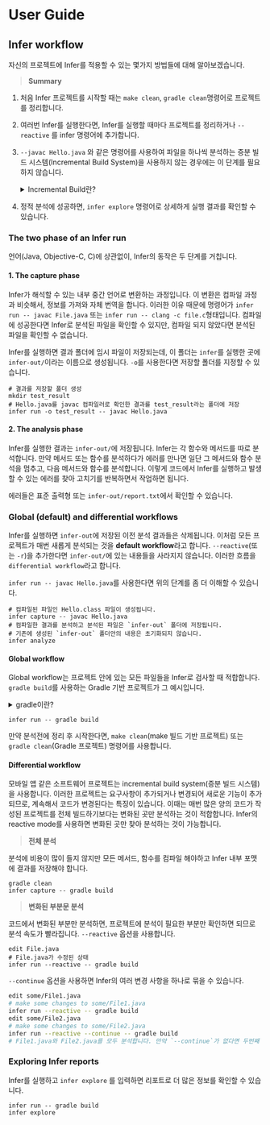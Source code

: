# User Guide

## Infer workflow

자신의 프로젝트에 Infer를 적용할 수 있는 몇가지 방법들에 대해 알아보겠습니다.



> **Summary**

1. 처음 Infer 프로젝트를 시작할 때는 `make clean`, `gradle clean`명령어로 프로젝트를 정리합니다.

2. 여러번 Infer를 실행한다면, Infer를 실행할 때마다 프로젝트를 정리하거나 `--reactive` 를 infer 명령어에 추가합니다.

3. `--javac Hello.java` 와 같은 명령어를 사용하여 파일을 하나씩 분석하는 증분 빌드 시스템(Incremental Build System)을 사용하지 않는 경우에는 이 단계를 필요하지 않습니다.

   <details>
     <summary>Incremental Build란?</summary>
     <div markdown="1">
       규모가 큰 프로젝트를 빌드하는 경우, 모든 대상을 빌드하려면 오랜 시간이 걸리므로 이전에 빌드되어 이미 최신 상태인 부분은 다시 빌드하지 않습니다. 이때 증분 빌드(Incremental Build)를 시행합니다. 입력과 출력을 1:1 매핑하여 비교작업을 통해 빌드 여부를 결정하고 변경 사항이 없다면 빌드하지 않습니다.
     </div>
   </details>

4. 정적 분석에 성공하면, `infer explore` 명령어로 상세하게 실행 결과를 확인할 수 있습니다.



### The two phase of an Infer run

언어(Java, Objective-C, C)에 상관없이, Infer의 동작은 두 단계를 거칩니다.



#### 1. The capture phase

Infer가 해석할 수 있는 내부 중간 언어로 변환하는 과정입니다. 이 변환은 컴파일 과정과 비슷해서, 정보를 가져와 자체 번역을 합니다. 이러한 이유 때문에 명령어가 `infer run -- javac File.java` 또는 `infer run -- clang -c file.c`형태입니다. 컴파일에 성공한다면 Infer로 분석된 파일을 확인할 수 있지만, 컴파일 되지 않았다면 분석된 파일을 확인할 수 없습니다.

Infer를 실행하면 결과 폴더에 임시 파일이 저장되는데, 이 폴더는 `infer`를 실행한 곳에 `infer-out/`이라는 이름으로 생성됩니다. `-o`를 사용한다면 저장할 폴더를 지정할 수 있습니다.

```shell
# 결과를 저장할 폴더 생성
mkdir test_result
# Hello.java를 javac 컴파일러로 확인한 결과를 test_result라는 폴더에 저장
infer run -o test_result -- javac Hello.java
```



#### 2. The analysis phase

Infer를 실행한 결과는 `infer-out/`에 저장됩니다. Infer는 각 함수와 메서드를 따로 분석합니다. 만약 메서드 또는 함수를 분석하다가 에러를 만나면 일단 그 메서드와 함수 분석을 멈추고, 다음 메서드와 함수를 분석합니다. 이렇게 코드에서 Infer를 실행하고 발생할 수 있는 에러를 찾아 고치기를 반복하면서 작업하면 됩니다.

에러들은 표준 출력형 또는 `infer-out/report.txt`에서 확인할 수 있습니다. 



### Global (default) and differential workflows

Infer를 실행하면 `infer-out`에 저장된 이전 분석 결과들은 삭제됩니다. 이처럼 모든 프로젝트가 매번 새롭게 분석되는 것을 **default workflow**라고 합니다. `--reactive`(또는 `-r`)을 추가한다면 `infer-out/`에 있는 내용들을 사라지지 않습니다. 이러한 흐름을 `differential workflow`라고 합니다.

 `infer run -- javac Hello.java`를 사용한다면 위의 단계를 좀 더 이해할 수 있습니다.

```shell
# 컴파일된 파일인 Hello.class 파일이 생성됩니다.
infer capture -- javac Hello.java
# 컴파일한 결과를 분석하고 분석된 파일은 `infer-out` 폴더에 저장됩니다.
# 기존에 생성된 `infer-out` 폴더안의 내용은 초기화되지 않습니다.
infer analyze
```



#### Global workflow

Global workflow는 프로젝트 안에 있는 모든 파일들을 Infer로 검사할 때 적합합니다. `gradle build`를 사용하는 Gradle 기반 프로젝트가 그 예시입니다.

<details>
  <summary>gradle이란?</summary>
  <div>
    gradle은 오픈소스 빌드 도구로 개발에 있어서 자동으로 빌드를 도와주는 프로그램입니다.(ex. maven, ant)
  </div>
</details>

```shell
infer run -- gradle build
```

만약 분석전에 정리 후 시작한다면, `make clean`(make 빌드 기반 프로젝트) 또는 `gradle clean`(Gradle 프로젝트) 명령어를 사용합니다.



#### Differential workflow

모바일 앱 같은 소프트웨어 프로젝트는 incremental build system(증분 빌드 시스템)을 사용합니다. 이러한 프로젝트는 요구사항이 추가되거나 변경되어 새로운 기능이 추가되므로, 계속해서 코드가 변경된다는 특징이 있습니다. 이때는 매번 많은 양의 코드가 작성된 프로젝트를 전체 빌드하기보다는 변화된 곳만 분석하는 것이 적합합니다. Infer의 reactive mode를 사용하면 변화된 곳만 찾아 분석하는 것이 가능합니다.



> **전체 분석**

분석에 비용이 많이 들지 않지만 모든 메서드, 함수를 컴파일 해야하고 Infer 내부 포맷에 결과를 저장해야 합니다.  

```shell
gradle clean
infer capture -- gradle build
```



> **변화된 부분문 분석**

코드에서 변화된 부분만 분석하면, 프로젝트에 분석이 필요한 부분만 확인하면 되므로 분석 속도가 빨라집니다. `--reactive` 옵션을 사용합니다.

```shell
edit File.java
# File.java가 수정된 상태
infer run --reactive -- gradle build
```



`--continue` 옵션을 사용하면 Infer의 여러 변경 사항을 하나로 묶을 수 있습니다.

```bash
edit some/File1.java
# make some changes to some/File1.java
infer run --reactive -- gradle build
edit some/File2.java
# make some changes to some/File2.java
infer run --reactive --continue -- gradle build 
# File1.java와 File2.java를 모두 분석합니다. 만약 `--continue`가 없다면 두번째 변화만 분석할 수 있습니다.
```



### Exploring Infer reports

Infer를 실행하고 `infer explore` 를 입력하면 리포트로 더 많은 정보를 확인할 수 있습니다.

```shell
infer run -- gradle build
infer explore
```
